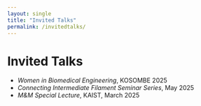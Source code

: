 ```yaml
---
layout: single
title: "Invited Talks"
permalink: /invitedtalks/
---
```


# Invited Talks
- *Women in Biomedical Engineering*, KOSOMBE 2025  
- *Connecting Intermediate Filament Seminar Series*, May 2025  
- *M&M Special Lecture*, KAIST, March 2025
